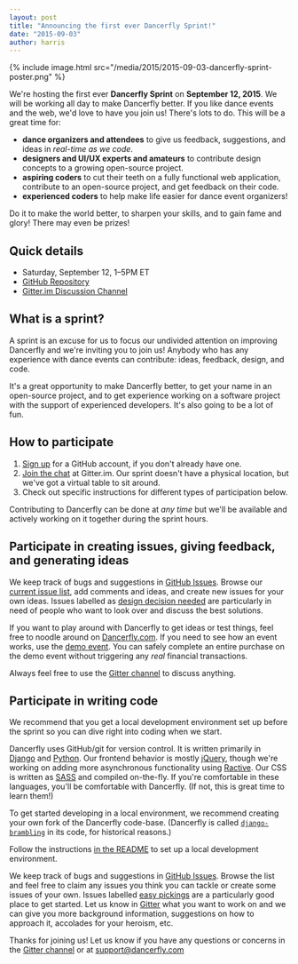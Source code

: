 ```yaml
---
layout: post
title: "Announcing the first ever Dancerfly Sprint!"
date: "2015-09-03"
author: harris
---
```


{% include image.html src="/media/2015/2015-09-03-dancerfly-sprint-poster.png" %}

We're hosting the first ever **Dancerfly Sprint** on **September 12, 2015**. We will be working all day to make Dancerfly better. If you like dance events and the web, we'd love to have you join us! There's lots to do. This will be a great time for:

* **dance organizers and attendees** to give us feedback, suggestions, and ideas in _real-time as we code_.
* **designers and UI/UX experts and amateurs** to contribute design concepts to a growing open-source project.
* **aspiring coders** to cut their teeth on a fully functional web application, contribute to an open-source project, and get feedback on their code.
* **experienced coders** to help make life easier for dance event organizers!

Do it to make the world better, to sharpen your skills, and to gain fame and glory! There may even be prizes!

## Quick details

* Saturday, September 12, 1–5PM ET
* [GitHub Repository][on github]
* [Gitter.im Discussion Channel](https://gitter.im/littleweaver/django-brambling)

## What is a sprint?

A sprint is an excuse for us to focus our undivided attention on improving Dancerfly and we're inviting you to join us! Anybody who has any experience with dance events can contribute: ideas, feedback, design, and code.

It's a great opportunity to make Dancerfly better, to get your name in an open-source project, and to get experience working on a software project with the support of experienced developers. It's also going to be a lot of fun.

## How to participate

1. [Sign up](https://github.com/join) for a GitHub account, if you don't already have one.
2. [Join the chat][on gitter] at Gitter.im. Our sprint doesn't have a physical location, but we've got a virtual table to sit around.
3. Check out specific instructions for different types of participation below.

Contributing to Dancerfly can be done at _any time_ but we'll be available and actively working on it together during the sprint hours.

## Participate in creating issues, giving feedback, and generating ideas

We keep track of bugs and suggestions in [GitHub Issues][github issues]. Browse our [current issue list][github issues], add comments and ideas, and create new issues for your own ideas. Issues labelled as [design decision needed](https://github.com/littleweaver/django-brambling/labels/design%20decision%20needed) are particularly in need of people who want to look over and discuss the best solutions.

If you want to play around with Dancerfly to get ideas or test things, feel free to noodle around on [Dancerfly.com][dancerfly]. If you need to see how an event works, use the [demo event](https://dancerfly.com/demo/demo-event/). You can safely complete an entire purchase on the demo event without triggering any _real_ financial transactions.

Always feel free to use the [Gitter channel][on gitter] to discuss anything.

## Participate in writing code

We recommend that you get a local development environment set up before the sprint so you can dive right into coding when we start.

Dancerfly uses GitHub/git for version control. It is written primarily in [Django](https://www.djangoproject.com/) and [Python](https://www.python.org/). Our frontend behavior is mostly [jQuery](http://jquery.com/), though we're working on adding more asynchronous functionality using [Ractive](http://www.ractivejs.org/). Our CSS is written as [SASS](http://sass-lang.com/) and compiled on-the-fly. If you're comfortable in these languages, you'll be comfortable with Dancerfly. (If not, this is great time to learn them!)

To get started developing in a local environment, we recommend creating your own fork of the Dancerfly code-base. (Dancerfly is called [`django-brambling`][on github] in its code, for historical reasons.)

Follow the instructions [in the README](https://github.com/littleweaver/django-brambling#installation-instructions) to set up a local development environment.

We keep track of bugs and suggestions in [GitHub Issues][github issues]. Browse the list and feel free to claim any issues you think you can tackle or create some issues of your own. Issues labelled [easy pickings](https://github.com/littleweaver/django-brambling/issues?q=is%3Aopen+is%3Aissue+label%3A%22easy+pickings%22) are a particularly good place to get started. Let us know in [Gitter][on gitter] what you want to work on and we can give you more background information, suggestions on how to approach it, accolades for your heroism, etc.

Thanks for joining us! Let us know if you have any questions or concerns in the [Gitter channel][on gitter] or at [support@dancerfly.com](mailto:support@dancerfly.com)

[on github]: http://github.com/littleweaver/django-brambling
[on gitter]: https://gitter.im/littleweaver/django-brambling
[dancerfly]: http://dancerfly.com/
[github issues]: https://github.com/littleweaver/django-brambling/issues
